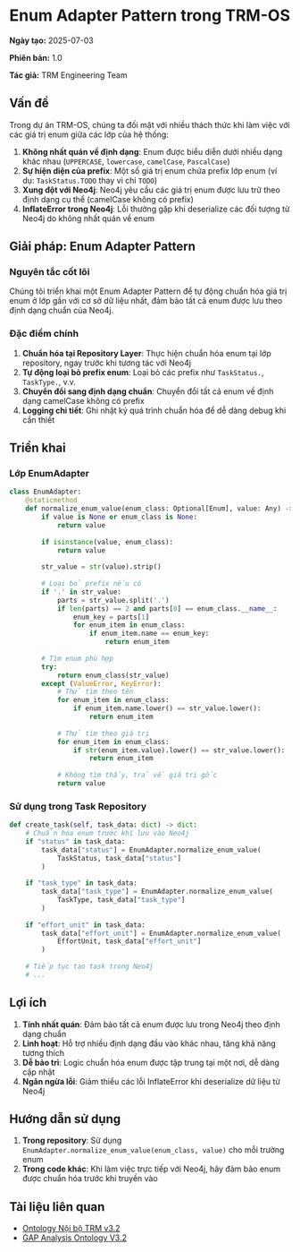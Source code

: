 # Enum Adapter Pattern trong TRM-OS

**Ngày tạo:** 2025-07-03

**Phiên bản:** 1.0

**Tác giả:** TRM Engineering Team

## Vấn đề

Trong dự án TRM-OS, chúng ta đối mặt với nhiều thách thức khi làm việc với các giá trị enum giữa các lớp của hệ thống:

1. **Không nhất quán về định dạng**: Enum được biểu diễn dưới nhiều dạng khác nhau (`UPPERCASE`, `lowercase`, `camelCase`, `PascalCase`)
2. **Sự hiện diện của prefix**: Một số giá trị enum chứa prefix lớp enum (ví dụ: `TaskStatus.TODO` thay vì chỉ `TODO`)
3. **Xung đột với Neo4j**: Neo4j yêu cầu các giá trị enum được lưu trữ theo định dạng cụ thể (camelCase không có prefix)
4. **InflateError trong Neo4j**: Lỗi thường gặp khi deserialize các đối tượng từ Neo4j do không nhất quán về enum

## Giải pháp: Enum Adapter Pattern

### Nguyên tắc cốt lõi

Chúng tôi triển khai một Enum Adapter Pattern để tự động chuẩn hóa giá trị enum ở lớp gần với cơ sở dữ liệu nhất, đảm bảo tất cả enum được lưu theo định dạng chuẩn của Neo4j.

### Đặc điểm chính

1. **Chuẩn hóa tại Repository Layer**: Thực hiện chuẩn hóa enum tại lớp repository, ngay trước khi tương tác với Neo4j
2. **Tự động loại bỏ prefix enum**: Loại bỏ các prefix như `TaskStatus.`, `TaskType.`, v.v.
3. **Chuyển đổi sang định dạng chuẩn**: Chuyển đổi tất cả enum về định dạng camelCase không có prefix
4. **Logging chi tiết**: Ghi nhật ký quá trình chuẩn hóa để dễ dàng debug khi cần thiết

## Triển khai

### Lớp EnumAdapter

```python
class EnumAdapter:
    @staticmethod
    def normalize_enum_value(enum_class: Optional[Enum], value: Any) -> Any:
        if value is None or enum_class is None:
            return value
            
        if isinstance(value, enum_class):
            return value
            
        str_value = str(value).strip()
        
        # Loại bỏ prefix nếu có
        if '.' in str_value:
            parts = str_value.split('.')
            if len(parts) == 2 and parts[0] == enum_class.__name__:
                enum_key = parts[1]
                for enum_item in enum_class:
                    if enum_item.name == enum_key:
                        return enum_item
        
        # Tìm enum phù hợp
        try:
            return enum_class(str_value)
        except (ValueError, KeyError):
            # Thử tìm theo tên
            for enum_item in enum_class:
                if enum_item.name.lower() == str_value.lower():
                    return enum_item
            
            # Thử tìm theo giá trị
            for enum_item in enum_class:
                if str(enum_item.value).lower() == str_value.lower():
                    return enum_item
            
            # Không tìm thấy, trả về giá trị gốc
            return value
```

### Sử dụng trong Task Repository

```python
def create_task(self, task_data: dict) -> dict:
    # Chuẩn hóa enum trước khi lưu vào Neo4j
    if "status" in task_data:
        task_data["status"] = EnumAdapter.normalize_enum_value(
            TaskStatus, task_data["status"]
        )
    
    if "task_type" in task_data:
        task_data["task_type"] = EnumAdapter.normalize_enum_value(
            TaskType, task_data["task_type"]
        )
    
    if "effort_unit" in task_data:
        task_data["effort_unit"] = EnumAdapter.normalize_enum_value(
            EffortUnit, task_data["effort_unit"]
        )
    
    # Tiếp tục tạo task trong Neo4j
    # ...
```

## Lợi ích

1. **Tính nhất quán**: Đảm bảo tất cả enum được lưu trong Neo4j theo định dạng chuẩn
2. **Linh hoạt**: Hỗ trợ nhiều định dạng đầu vào khác nhau, tăng khả năng tương thích
3. **Dễ bảo trì**: Logic chuẩn hóa enum được tập trung tại một nơi, dễ dàng cập nhật
4. **Ngăn ngừa lỗi**: Giảm thiểu các lỗi InflateError khi deserialize dữ liệu từ Neo4j

## Hướng dẫn sử dụng

1. **Trong repository**: Sử dụng `EnumAdapter.normalize_enum_value(enum_class, value)` cho mỗi trường enum
2. **Trong code khác**: Khi làm việc trực tiếp với Neo4j, hãy đảm bảo enum được chuẩn hóa trước khi truyền vào

## Tài liệu liên quan

- [Ontology Nội bộ TRM v3.2](../ONTOLOGY%20NỘI%20BỘ%20TRM%20-%20BẢN%20THIẾT%20KẾ%20THỐNG%20NHẤT%20HOÀN%20CHỈNH%20V3.2.md)
- [GAP Analysis Ontology V3.2](../GAP_ANALYSIS_ONTOLOGY_V3.2.md)

